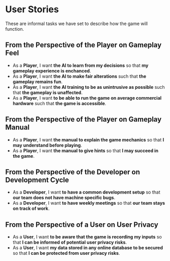 # User Stories

These are informal tasks we have set to describe how the game will function. 

## From the Perspective of the Player on Gameplay Feel
* As a **Player**, I want **the AI to learn from my decisions** so that **my gameplay experience is enchanced**.
* As a **Player**, I want **the AI to make fair alterations** such that **the gameplay remains fun**.
* As a **Player**, I want **the AI training to be as unintrusive as possible** such that **the gameplay is unaffected**.
* As a **Player**, I want **to be able to run the game on average commercial hardware** such that **the game is accessible**.

## From the Perspective of the Player on Gameplay Manual
* As a **Player**, I want **the manual to explain the game mechanics** so that **I may understand before playing**.
* As a **Player**, I want **the manual to give hints** so that **I may succeed in the game**.

## From the Perspective of the Developer on Development Cycle
* As a **Developer**, I want **to have a common development setup** so that **our team does not have machine specific bugs**.
* As a **Developer**, I want **to have weekly meetings** so that **our team stays on track of work**.

## From the Perspective of a User on User Privacy
* As a **User**, I want **to be aware that the game is recording my inputs** so that **I can be informed of potential user privacy risks**.
* As a **User**, I want **my data stored in any online database to be secured** so that **I can be protected from user privacy risks**.

